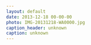 ```yaml
---
layout: default
date: 2013-12-18 00-00-00
photo: IMG-20131218-WA0000.jpg
caption_header: unknown
caption: unknown
---
```

